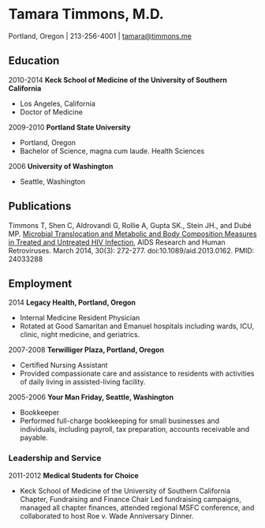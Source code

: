 <html lang="en" xml:lang="en" xmlns= "http://www.w3.org/1999/xhtml">
<head>
  <meta charset="utf-8" />
  <meta http-equiv="Content-Language" content="en" />
  <meta http-equiv="X-UA-Compatible" content="IE=edge,chrome=1" />
  <title>Stanson Health: clinical decision support designed to reduce costs</title>
  <meta name="viewport" content="width=device-width, initial-scale=1" />
  <link rel="stylesheet" href="https://maxcdn.bootstrapcdn.com/bootstrap/3.3.1/css/bootstrap.min.css">
  <style type="text/css">
    body { margin: 2em }
  </style>
<body>

# Tamara Timmons, M.D.
Portland, Oregon |  213-256-4001  |  tamara@timmons.me
 
 
## Education
2010-2014 **Keck School of Medicine of the University of Southern California**
- Los Angeles, California
- Doctor of Medicine

2009-2010 **Portland State University**
- Portland, Oregon
- Bachelor of Science, magna cum laude. Health Sciences

2006 **University of Washington**
- Seattle, Washington
 
## Publications
Timmons T, Shen C, Aldrovandi G, Rollie A, Gupta SK., Stein JH., and Dubé MP. [Microbial Translocation and Metabolic and Body Composition Measures in Treated and Untreated HIV Infection](http://online.liebertpub.com/doi/pdfplus/10.1089/aid.2013.0162), AIDS Research and Human Retroviruses. March 2014, 30(3): 272-277. doi:10.1089/aid.2013.0162. PMID: 24033288
 
## Employment

2014 **Legacy Health, Portland, Oregon**
- Internal Medicine Resident Physician
- Rotated at Good Samaritan and Emanuel hospitals including wards, ICU, clinic, night medicine, and geriatrics.

2007-2008 **Terwilliger Plaza, Portland, Oregon**
- Certified Nursing Assistant
- Provided compassionate care and assistance to residents with activities of daily living in assisted-living facility.

2005-2006 **Your Man Friday, Seattle, Washington**
- Bookkeeper
- Performed full-charge bookkeeping for small businesses and individuals, including payroll, tax preparation, accounts receivable and payable.
 
### Leadership and Service

2011-2012 **Medical Students for Choice**
- Keck School of Medicine of the University of Southern California Chapter, Fundraising and Finance Chair
Led fundraising campaigns, managed all chapter finances, attended regional MSFC conference, and collaborated to host Roe v. Wade Anniversary Dinner.


</body>
</html>
